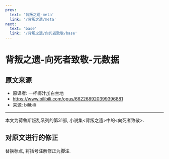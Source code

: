 ```yaml
---
prev:
  text: '背叛之遗-meta'
  link: '/背叛之遗/meta'
next:
  text: 'base'
  link: '/背叛之遗/向死者致敬/base'
---
```


# 背叛之遗-向死者致敬-元数据

## 原文来源

+ 原译者: 一杯椰汁加白兰地
+ <https://www.bilibili.com/opus/662268920399396881>
+ 来源: bilibili

--------

本文为荷鲁斯叛乱系列的第31部, 小说集<背叛之遗>中的<向死者致敬>.

## 对原文进行的修正

替换标点, 将括号注解修正为脚注.
